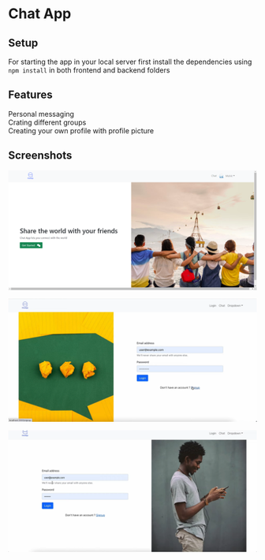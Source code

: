 # Chat App
## Setup
For starting the app in your local server first install the dependencies using ```npm install``` in both frontend and backend folders

## Features
Personal messaging  
Crating different groups  
Creating your own profile with profile picture  

## Screenshots
![Screenshot](one.png)  
  
![Screenshot](two.png)  
  
![Screenshot](three.png)  
